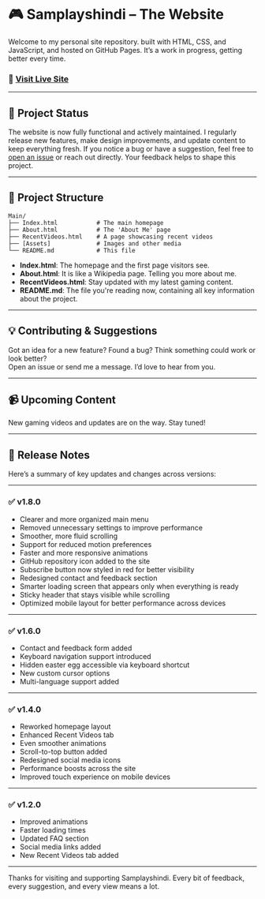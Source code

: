 # 🎮 Samplayshindi – The Website

Welcome to my personal site repository. built with HTML, CSS, and JavaScript, and hosted on GitHub Pages. It’s a work in progress, getting better every time.

### 🔗 [Visit Live Site](https://samplayshindi.github.io/Main/Index.html)

---

## 🚧 Project Status

The website is now fully functional and actively maintained. I regularly release new features, make design improvements, and update content to keep everything fresh. If you notice a bug or have a suggestion, feel free to [open an issue](https://github.com/samplayshindi/Main/issues) or reach out directly. Your feedback helps to shape this project.

---

## 📁 Project Structure

```
Main/
├── Index.html           # The main homepage
├── About.html           # The 'About Me' page
├── RecentVideos.html    # A page showcasing recent videos
├── [Assets]             # Images and other media
└── README.md            # This file
```

- **Index.html**: The homepage and the first page visitors see.  
- **About.html**: It is like a Wikipedia page. Telling you more about me.
- **RecentVideos.html**: Stay updated with my latest gaming content.
- **README.md**: The file you're reading now, containing all key information about the project.

---

## 💡 Contributing & Suggestions

Got an idea for a new feature? Found a bug? Think something could work or look better?  
Open an issue or send me a message. I’d love to hear from you.

---

## 📹 Upcoming Content

New gaming videos and updates are on the way. Stay tuned!

---

## 🧾 Release Notes

Here’s a summary of key updates and changes across versions:

---

### ✅ v1.8.0  
- Clearer and more organized main menu  
- Removed unnecessary settings to improve performance  
- Smoother, more fluid scrolling  
- Support for reduced motion preferences  
- Faster and more responsive animations  
- GitHub repository icon added to the site  
- Subscribe button now styled in red for better visibility  
- Redesigned contact and feedback section  
- Smarter loading screen that appears only when everything is ready  
- Sticky header that stays visible while scrolling  
- Optimized mobile layout for better performance across devices

---

### ✅ v1.6.0  
- Contact and feedback form added  
- Keyboard navigation support introduced  
- Hidden easter egg accessible via keyboard shortcut  
- New custom cursor options  
- Multi-language support added

---

### ✅ v1.4.0  
- Reworked homepage layout  
- Enhanced Recent Videos tab  
- Even smoother animations  
- Scroll-to-top button added  
- Redesigned social media icons  
- Performance boosts across the site  
- Improved touch experience on mobile devices

---

### ✅ v1.2.0  
- Improved animations  
- Faster loading times  
- Updated FAQ section  
- Social media links added  
- New Recent Videos tab added

---

Thanks for visiting and supporting Samplayshindi. Every bit of feedback, every suggestion, and every view means a lot.
